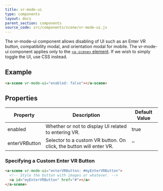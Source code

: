 ```yaml
---
title: vr-mode-ui
type: components
layout: docs
parent_section: components
source_code: src/components/scene/vr-mode-ui.js
---
```


The vr-mode-ui component allows disabling of UI such as an Enter VR button, compatibility
modal, and orientation modal for mobile. The vr-mode-ui component applies only
to the [`<a-scene>` element][scene]. If we wish to simply toggle the UI, use CSS instead.

## Example

```html
<a-scene vr-mode-ui="enabled: false"></a-scene>
```

## Properties

| Property      | Description                                                         | Default Value |
|---------------|---------------------------------------------------------------------|---------------|
| enabled       | Whether or not to display UI related to entering VR.                | true          |
| enterVRButton | Selector to a custom VR button. On click, the button will enter VR. | ''            |

### Specifying a Custom Enter VR Button

```html
<a-scene vr-mode-ui="enterVRButton: #myEnterVRButton">
  <!-- Style the button with images or whatever. -->
  <a id="myEnterVRButton" href="#"></a>
</a-scene>
```

[scene]: ../core/scene.md
